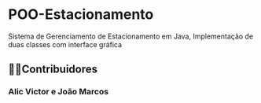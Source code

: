 # POO-Estacionamento
Sistema de Gerenciamento de Estacionamento em Java, Implementação de duas classes com interface gráfica

## 🐱‍💻Contribuidores 
### Alic Victor e João Marcos
